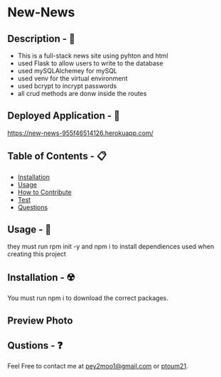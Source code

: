 # New-News

## Description - 💠
- This is a full-stack news site using pyhton and html
- used Flask to allow users to write to the database
- used mySQLAlchemey for mySQL
- used venv for the virtual environment
- used bcrypt to incrypt passwords
- all crud methods are donw inside the routes

## Deployed Application - 👾
https://new-news-955f46514126.herokuapp.com/

## Table of Contents - 📋
* [Installation](#installation---☢️)
* [Usage](#usage---💎)
* [How to Contribute](#how-to-contribute---🍴)
* [Test](#test---🧪)
* [Questions](#qustions---❓)

## Usage - 💎
they must run rpm init -y and npm i to install dependiences used when creating this project

## Installation - ☢️
 You must run npm i to download the correct packages.

## Preview Photo


## Qustions - ❓
Feel Free to contact me at pey2moo1@gmail.com or [ptoum21](https://github.com/ptoum21).


